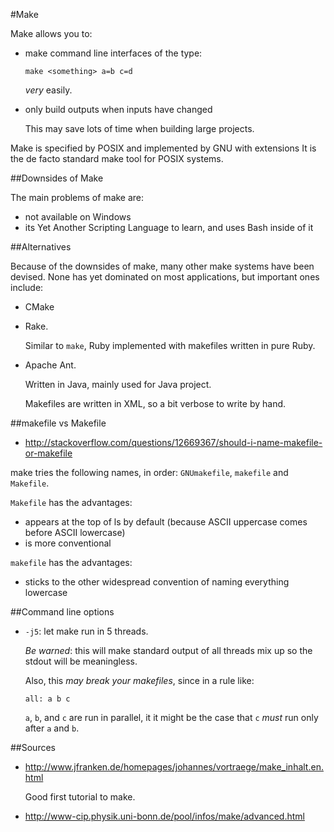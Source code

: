 #Make

Make allows you to:

-   make command line interfaces of the type:

        make <something> a=b c=d

    *very* easily.

-   only build outputs when inputs have changed

    This may save lots of time when building large projects.

Make is specified by POSIX and implemented by GNU with extensions
It is the de facto standard make tool for POSIX systems.

##Downsides of Make

The main problems of make are:

- not available on Windows
- its Yet Another Scripting Language to learn, and uses Bash inside of it

##Alternatives

Because of the downsides of make, many other make systems have been devised.
None has yet dominated on most applications, but important ones include:

-   CMake

-   Rake.

    Similar to `make`, Ruby implemented with makefiles written in pure Ruby.

-   Apache Ant.

    Written in Java, mainly used for Java project.

    Makefiles are written in XML, so a bit verbose to write by hand.

##makefile vs Makefile

- <http://stackoverflow.com/questions/12669367/should-i-name-makefile-or-makefile>

make tries the following names, in order: `GNUmakefile`, `makefile` and `Makefile`.

`Makefile` has the advantages:

- appears at the top of ls by default (because ASCII uppercase comes before ASCII lowercase)
- is more conventional

`makefile` has the advantages:

- sticks to the other widespread convention of naming everything lowercase

##Command line options

-   `-j5`: let make run in 5 threads.

    *Be warned*: this will make standard output of all threads mix up so the stdout will be meaningless.

    Also, this *may break your makefiles*, since in a rule like:

        all: a b c

    `a`, `b`, and `c` are run in parallel, it it might be the case that
    `c` *must* run only after `a` and `b`.

##Sources

-   <http://www.jfranken.de/homepages/johannes/vortraege/make_inhalt.en.html>

    Good first tutorial to make.

-   <http://www-cip.physik.uni-bonn.de/pool/infos/make/advanced.html>
